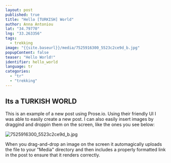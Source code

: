 ```yaml
---
layout: post
published: true
title: "Hello [TURKISH] World"
author: Anna Antoniou
lat: "34.79770"
lng: "33.263356"
tags:
  - trekking
image: "{{site.baseurl}}/media/7525916300_5523c2ce9d_b.jpg"
popupContent: false
teaser: "Hello World!"
identifier: hello_world
language: tr
categories:
  - "tr"
  - "trekking"
---
```







## Its a TURKISH WORLD

This is an example of a new post using Prose.io. Using their friendly UI I was able to easily create a new post. I can also easily insert images by draggind and droppin them on the screen, like the ones you see below:

![7525916300_5523c2ce9d_b.jpg]({{site.baseurl}}/media/7525916300_5523c2ce9d_b.jpg)

When you drag-and-drop an image on the screen it automagically uploads the file to your "Media" directory and then includes a properly formatted link in the post to ensure that it renders correctly.
